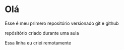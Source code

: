 # Olá 
 Esse é meu primero repositório versionado git e github

repósitório criado durante uma aula 

Essa linha eu criei remotamente
